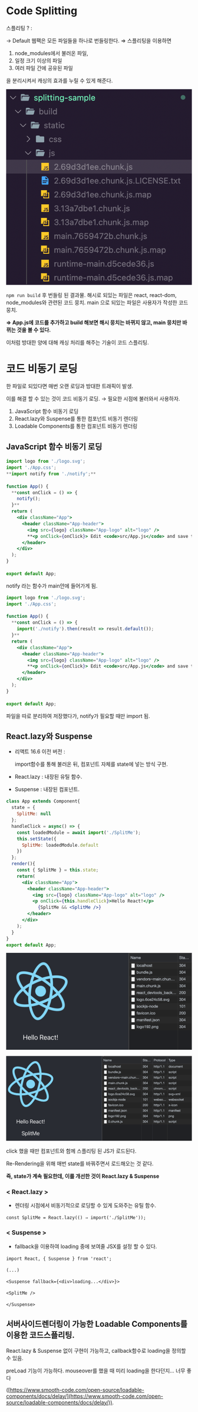 # Code Splitting

스플리팅 ? : 

→ Default 웹팩은 모든 파일들을 하나로 번들링한다.
⇒ 스플리팅을 이용하면 

1. node_modules에서 불러온 파일,
2. 일정 크기 이상의 파일
3. 여러 파일 간에 공유된 파일

을 분리시켜서 캐싱의 효과를 누릴 수 있게 해준다.

![image/Untitled.png](image/Untitled.png)

`npm run build` 후 번들링 된 결과물.
해시로 되있는 파일은 react, react-dom, node_modules와 관련된 코드 뭉치.
main 으로 되있는 파일은 사용자가 작성한 코드 뭉치.

**⇒ App.js에 코드를 추가하고 build 해보면 해시 뭉치는 바뀌지 않고, main 뭉치만 바뀌는 것을 볼 수 있다.**

이처럼 방대한 양에 대해 캐싱 처리를 해주는 기술이 코드 스플리팅.

# 코드 비동기 로딩

한 파일로 되있다면 매번 오랜 로딩과 방대한 트래픽이 발생.

이를 해결 할 수 있는 것이 코드 비동기 로딩.
→ 필요한 시점에 불러와서 사용하자.

1. JavaScript 함수 비동기 로딩
2. React.lazy와 Suspense를 통한 컴포넌트 비동기 렌더링
3. Loadable Components를 통한 컴포넌트 비동기 렌더링

## JavaScript 함수 비동기 로딩

```jsx
import logo from './logo.svg';
import './App.css';
**import notify from './notify';**

function App() {
  **const onClick = () => {
    notify();
  }**
  return (
    <div className="App">
      <header className="App-header">
        <img src={logo} className="App-logo" alt="logo" />
        **<p onClick={onClick}> Edit <code>src/App.js</code> and save to reload.</p>**
      </header>
    </div>
  );
}

export default App;
```

notify 라는 함수가 main안에 들어가게 됨.

```jsx
import logo from './logo.svg';
import './App.css';

function App() {
  **const onClick = () => {
    import('./notify').then(result => result.default());
  }**
  return (
    <div className="App">
      <header className="App-header">
        <img src={logo} className="App-logo" alt="logo" />
        **<p onClick={onClick}> Edit <code>src/App.js</code> and save to reload.</p>**
      </header>
    </div>
  );
}

export default App;
```

파일을 따로 분리하여 저장했다가, notify가 필요할 때만 import 됨.

## React.lazy와 Suspense

- 리액트 16.6 이전 버전 :

    import함수를 통해 불러온 뒤, 컴포넌트 자체를 state에 넣는 방식 구현.

- React.lazy : 내장된 유틸 함수.
- Suspense : 내장된 컴포넌트.

```jsx
class App extends Component{
  state = {
    SplitMe: null
  };
  handleClick = async() => {
    const loadedModule = await import('./SplitMe');
    this.setState({
      SplitMe: loadedModule.default
    })
  };
  render(){
    const { SplitMe } = this.state;
    return(
      <div className="App">
        <header className="App-header">
          <img src={logo} className="App-logo" alt="logo" />
          <p onClick={this.handleClick}>Hello React!</p>
            {SplitMe && <SplitMe />}
        </header>
      </div>
    );
  }
}
export default App;
```

![image/Untitled%201.png](image/Untitled%201.png)

![image/Untitled%202.png](image/Untitled%202.png)

click 했을 때만 컴포넌트와 함께 스플리팅 된 JS가 로드된다.

Re-Rendering을 위해 매번 state를 바꿔주면서 로드해오는 것 같다.

**즉, state가 계속 필요한데, 이를 개선한 것이 React.lazy & Suspense**

### < React.lazy >

- 렌더링 시점에서 비동기적으로 로딩할 수 있게 도와주는 유틸 함수.

`const SplitMe = React.lazy(() ⇒ import('./SplitMe'));`

### < Suspense >

- fallback을 이용하여 loading 중에 보여줄 JSX를 설정 할 수 있다.

`import React, { Suspense } from 'react';`

`(...)`

`<Suspense fallback={<div>loading...</div>}>`

`<SplitMe />`

`</Suspense>`

## 서버사이드렌더링이 가능한 Loadable Components를 이용한 코드스플리팅.

React.lazy & Suspense 없이 구현이 가능하고, callback함수로 loading을 정의할 수 있음.

preLoad 기능이 가능하다.  mouseover를 했을 때 미리 loading을 한다던지...  너무 좋다

([https://www.smooth-code.com/open-source/loadable-components/docs/delay/](https://www.smooth-code.com/open-source/loadable-components/docs/delay/)).